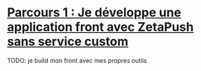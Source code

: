 # [Parcours 1 : Je développe une application front avec ZetaPush sans service custom](#parcours-1)

TODO: je build mon front avec mes propres outils
